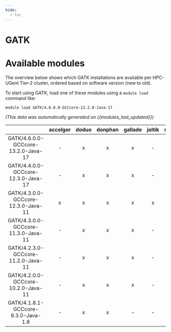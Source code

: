 ```yaml
---
hide:
  - toc
---
```


GATK
====

# Available modules


The overview below shows which GATK installations are available per HPC-UGent Tier-2 cluster, ordered based on software version (new to old).

To start using GATK, load one of these modules using a `module load` command like:

```shell
module load GATK/4.6.0.0-GCCcore-13.2.0-Java-17
```

*(This data was automatically generated on {{modules_last_updated}})*  

| |accelgor|doduo|donphan|gallade|joltik|shinx|skitty|
| :---: | :---: | :---: | :---: | :---: | :---: | :---: | :---: |
|GATK/4.6.0.0-GCCcore-13.2.0-Java-17|-|x|x|x|-|x|x|
|GATK/4.4.0.0-GCCcore-12.3.0-Java-17|-|x|x|x|-|x|x|
|GATK/4.3.0.0-GCCcore-12.3.0-Java-11|x|x|x|x|x|x|x|
|GATK/4.3.0.0-GCCcore-11.3.0-Java-11|-|x|x|x|-|-|-|
|GATK/4.2.3.0-GCCcore-11.2.0-Java-11|-|x|x|x|-|-|-|
|GATK/4.2.0.0-GCCcore-10.2.0-Java-11|-|x|x|x|-|-|-|
|GATK/4.1.8.1-GCCcore-9.3.0-Java-1.8|-|x|x|-|-|-|-|
